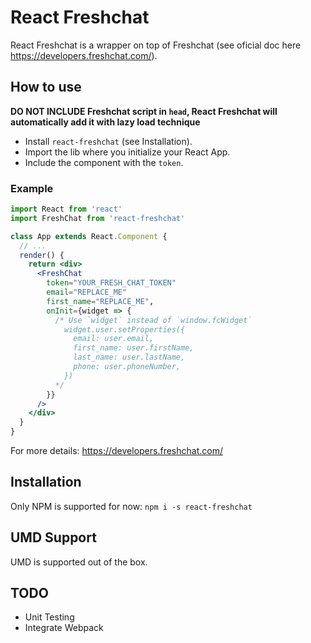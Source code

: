 # React Freshchat
React Freshchat is a wrapper on top of Freshchat (see oficial doc here https://developers.freshchat.com/).

## How to use
**DO NOT INCLUDE Freshchat script in `head`, React Freshchat will automatically add it with lazy load technique**

* Install `react-freshchat` (see Installation).
* Import the lib where you initialize your React App.
* Include the component with the `token`.

### Example

```jsx
import React from 'react'
import FreshChat from 'react-freshchat'

class App extends React.Component {
  // ...
  render() {
    return <div>
      <FreshChat
        token="YOUR_FRESH_CHAT_TOKEN"
        email="REPLACE_ME"
        first_name="REPLACE_ME",
        onInit={widget => {
          /* Use `widget` instead of `window.fcWidget`
            widget.user.setProperties({
              email: user.email,
              first_name: user.firstName,
              last_name: user.lastName,
              phone: user.phoneNumber,
            })
          */
        }}
      />
    </div>
  }
}
```

For more details: https://developers.freshchat.com/

## Installation
Only NPM is supported for now: `npm i -s react-freshchat`

## UMD Support
UMD is supported out of the box.

## TODO
* Unit Testing
* Integrate Webpack
